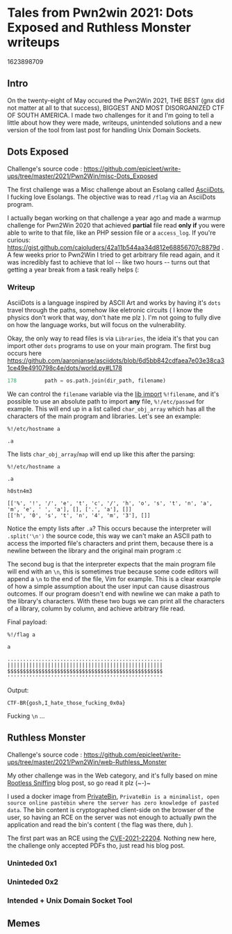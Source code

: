 # Tales from Pwn2win 2021: Dots Exposed and Ruthless Monster writeups
1623898709

## Intro
On the twenty-eight of May occured the Pwn2Win 2021, THE BEST (gnx did not matter at all to that success), BIGGEST AND MOST DISORGANIZED CTF OF SOUTH AMERICA. I made two challenges for it and I'm going to tell a little about how they were made, writeups, unintended solutions and a new version of the tool from last post for handling Unix Domain Sockets.

## Dots Exposed

Challenge's source code : https://github.com/epicleet/write-ups/tree/master/2021/Pwn2Win/misc-Dots_Exposed

The first challenge was a Misc challenge about an Esolang called [AsciiDots](https://github.com/aaronjanse/asciidots), I fucking love Esolangs. The objective was to read `/flag` via an AsciiDots program.

I actually began working on that challenge a year ago and made a warmup challenge for Pwn2Win 2020 that achieved **partial** file read **only if** you were able to write to that file, like an PHP session file or a `access_log`. If you're curious: https://gist.github.com/caioluders/42a11b544aa34d812e68856707c8879d . A few weeks prior to Pwn2Win I tried to get arbitrary file read again, and it was incredibly fast to achieve that lol -- like two hours -- turns out that getting a year break from a task really helps (:

### Writeup 

AsciiDots is a language inspired by ASCII Art and works by having it's `dots` travel through the paths, somehow like eletronic circuits ( I know the physics don't work that way, don't hate me plz ). I'm not going to fully dive on how the language works, but will focus on the vulnerability. 

Okay, the only way to read files is via `Libraries`, the ideia it's that you can import other `dots` programs to use on your main program. The first bug occurs here https://github.com/aaronjanse/asciidots/blob/6d5bb842cdfaea7e03e38ca31ce49e4910798c4e/dots/world.py#L178

```python
178         path = os.path.join(dir_path, filename)
```

We can control the `filename` variable via the [lib import](https://ajanse.me/asciidots/language/#libraries) `%!filename`, and it's possible to use an absolute path to import **any** file, `%!/etc/passwd` for example. This will end up in a list called `char_obj_array` which has all the characters of the main program and libraries. Let's see an example:


```
%!/etc/hostname a

.a
```

The lists `char_obj_array`/`map` will end up like this after the parsing:

```
%!/etc/hostname a

.a

h0stn4m3
```

```
[['%', '!', '/', 'e', 't', 'c', '/', 'h', 'o', 's', 't', 'n', 'a', 'm', 'e', ' ', 'a'], [], ['.', 'a'], []]
[['h', '0', 's', 't', 'n', '4', 'm', '3'], []]
```

Notice the empty lists after `.a`? This occurs because the interpreter will `.split('\n')` the source code, this way we can't make an ASCII path to access the imported file's characters and print them, because there is a newline between the library and the original main program :c

The second bug is that the interpreter expects that the main program file will end with an `\n`, this is sometimes true because some code editors will append a `\n` to the end of the file, Vim for example. This is a clear example of how a simple assumption about the user input can cause disastrous outcomes. If our program doesn't end with newline we can make a path to the library's characters. With these two bugs we can print all the characters of a library, column by column, and achieve arbitrary file read. 

Final payload:

```
%!/flag a

a

..................................................
||||||||||||||||||||||||||||||||||||||||||||||||||
$$$$$$$$$$$$$$$$$$$$$$$$$$$$$$$$$$$$$$$$$$$$$$$$$$
''''''''''''''''''''''''''''''''''''''''''''''''''
```

Output:

```CTF-BR{gosh,I_hate_those_fucking_0x0a}```

Fucking `\n` ...

## Ruthless Monster

Challenge's source code : https://github.com/epicleet/write-ups/tree/master/2021/Pwn2Win/web-Ruthless_Monster 

My other challenge was in the Web category, and it's fully based on mine [Rootless Sniffing](https://lude.rs/h4ck1ng/rootless_sniffing.html) blog post, so go read it plz (~*-*)~

I used a docker image from [PrivateBin](https://privatebin.info/), `PrivateBin is a minimalist, open source online pastebin where the server has zero knowledge of pasted data`. The bin content is cryptographed client-side on the browser of the user, so having an RCE on the server was not enough to actually pwn the application and read the bin's content ( the flag was there, duh ).

The first part was an RCE using the [CVE-2021-22204](https://devcraft.io/2021/05/04/exiftool-arbitrary-code-execution-cve-2021-22204.html). Nothing new here, the challenge only accepted PDFs tho, just read his blog post.

### Uninteded 0x1

### Uninteded 0x2

### Intended + Unix Domain Socket Tool


## Memes